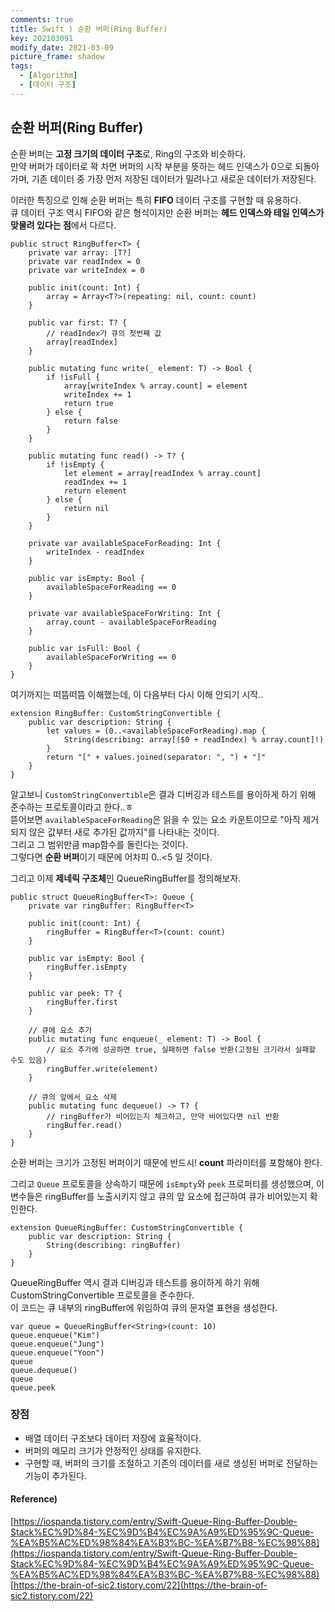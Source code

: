 ```yaml
---
comments: true
title: Swift ) 순환 버퍼(Ring Buffer)
key: 202103091
modify_date: 2021-03-09
picture_frame: shadow
tags:
  - [Algorithm]
  - [데이터 구조]
---
```

 
## 순환 버퍼(Ring Buffer)
 
순환 버퍼는 **고정 크기의 데이터 구조**로, Ring의 구조와 비슷하다.   
만약 버퍼가 데이터로 꽉 차면 버퍼의 시작 부분을 뜻하는 헤드 인덱스가 0으로 되돌아 가며, 기존 데이터 중 가장 먼저 저장된 데이터가 밀려나고 새로운 데이터가 저장된다.   
 
이러한 특징으로 인해 순환 버퍼는 특히 **FIFO** 데이터 구조를 구현할 때 유용하다.   
큐 데이터 구조 역시 FIFO와 같은 형식이지만 순환 버퍼는 **헤드 인덱스와 테일 인덱스가 맞물려 있다는 점**에서 다르다.
 
```
public struct RingBuffer<T> { 
    private var array: [T?]
    private var readIndex = 0 
    private var writeIndex = 0 
    
    public init(count: Int) {
        array = Array<T?>(repeating: nil, count: count)
    }
    
    public var first: T? {
        // readIndex가 큐의 첫번째 값
        array[readIndex]
    } 
    
    public mutating func write(_ element: T) -> Bool { 
        if !isFull {
            array[writeIndex % array.count] = element 
            writeIndex += 1
            return true
        } else {
            return false 
        }
    }
    
    public mutating func read() -> T? { 
        if !isEmpty {
            let element = array[readIndex % array.count]
            readIndex += 1 
            return element 
        } else {
            return nil 
        }
    }
    
    private var availableSpaceForReading: Int {
        writeIndex - readIndex 
    }
    
    public var isEmpty: Bool {
        availableSpaceForReading == 0
    }
    
    private var availableSpaceForWriting: Int {
        array.count - availableSpaceForReading 
    }
    
    public var isFull: Bool {
        availableSpaceForWriting == 0
    }
}
```
여기까지는 떠뜸떠뜸 이해했는데, 이 다음부터 다시 이해 안되기 시작..
```
extension RingBuffer: CustomStringConvertible { 
    public var description: String {
        let values = (0..<availableSpaceForReading).map {
            String(describing: array[($0 + readIndex) % array.count]!)
        }
        return "[" + values.joined(separator: ", ") + "]"
    }
}
```
알고보니 `CustomStringConvertible`은 결과 디버깅과 테스트를 용이하게 하기 위해 준수하는 프로토콜이라고 한다..ㅎ   
뜯어보면 `availableSpaceForReading`은 읽을 수 있는 요소 카운트이므로 "아직 제거되지 않은 값부터 새로 추가된 값까지"를 나타내는 것이다.   
그리고 그 범위만큼 map함수를 돌린다는 것이다.   
그렇다면 **순환 버퍼**이기 때문에 어차피 0..<5 일 것이다.
 

 
그리고 이제 **제네릭 구조체**인 QueueRingBuffer를 정의해보자.
```
public struct QueueRingBuffer<T>: Queue { 
    private var ringBuffer: RingBuffer<T> 
    
    public init(count: Int) {
        ringBuffer = RingBuffer<T>(count: count)
    }
    
    public var isEmpty: Bool {
        ringBuffer.isEmpty 
    }
    
    public var peek: T? {
        ringBuffer.first 
    }
    
    // 큐에 요소 추가
    public mutating func enqueue(_ element: T) -> Bool { 
        // 요소 추가에 성공하면 true, 실패하면 false 반환(고정된 크기라서 실패할 수도 있음)
        ringBuffer.write(element) 
    }
    
    // 큐의 앞에서 요소 삭제
    public mutating func dequeue() -> T? {
        // ringBuffer가 비어있는지 체크하고, 만약 비어있다면 nil 반환
        ringBuffer.read()
    }
}
```
순환 버퍼는 크기가 고정된 버퍼이기 때문에 반드시! **count** 파라미터를 포함해야 한다.   
 
그리고 `Queue` 프로토콜을 상속하기 때문에 `isEmpty`와 `peek` 프로퍼티를 생성했으며, 이 변수들은 ringBuffer를 노출시키지 않고 큐의 앞 요소에 접근하여 큐가 비어있는지 확인한다.
```
extension QueueRingBuffer: CustomStringConvertible {
    public var description: String {
        String(describing: ringBuffer)
    }
}
```
QueueRingBuffer 역시 결과 디버깅과 테스트를 용이하게 하기 위해 CustomStringConvertible 프로토콜을 준수한다.   
이 코드는 큐 내부의 ringBuffer에 위임하여 큐의 문자열 표현을 생성한다.
 
```
var queue = QueueRingBuffer<String>(count: 10) 
queue.enqueue("Kim")
queue.enqueue("Jung")
queue.enqueue("Yoon")
queue 
queue.dequeue()
queue
queue.peek
```
 
### 장점
 
- 배열 데이터 구조보다 데이터 저장에 효율적이다.
- 버퍼의 메모리 크기가 안정적인 상태를 유지한다.
- 구현할 때, 버퍼의 크기를 조절하고 기존의 데이터를 새로 생성된 버퍼로 전달하는 기능이 추가된다.
 
#### Reference)
 
[https://iospanda.tistory.com/entry/Swift-Queue-Ring-Buffer-Double-Stack%EC%9D%84-%EC%9D%B4%EC%9A%A9%ED%95%9C-Queue-%EA%B5%AC%ED%98%84%EA%B3%BC-%EA%B7%B8-%EC%98%88](https://iospanda.tistory.com/entry/Swift-Queue-Ring-Buffer-Double-Stack%EC%9D%84-%EC%9D%B4%EC%9A%A9%ED%95%9C-Queue-%EA%B5%AC%ED%98%84%EA%B3%BC-%EA%B7%B8-%EC%98%88)   
[https://the-brain-of-sic2.tistory.com/22](https://the-brain-of-sic2.tistory.com/22)

